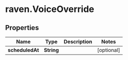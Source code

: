 # raven.VoiceOverride

## Properties

| Name            | Type       | Description | Notes      |
| --------------- | ---------- | ----------- | ---------- |
| **scheduledAt** | **String** |             | [optional] |
